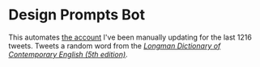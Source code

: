 Design Prompts Bot
=========================

This automates [the account](https://twitter.com/designprompts) I've been manually updating for the last 1216 tweets. Tweets a random word from the [*Longman Dictionary of Contemporary English (5th edition)*](http://developer.pearson.com/apis/dictionaries#/).
